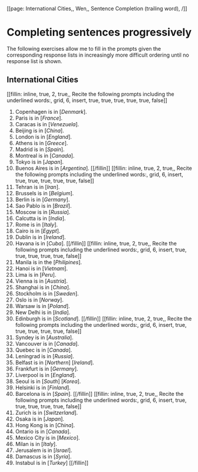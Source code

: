 [[page: International Cities,, Wen,, Sentence Completion (trailing word), /]]

# Completing sentences progressively
The following exercises allow me to fill in the prompts given the corresponding response lists in increasingly more difficult ordering until no response list is shown.
## International Cities
[[fillin: inline, true, 2, true,, Recite the following prompts including the underlined words:, grid, 6, insert, true, true, true, true, true, false]]
1. Copenhagen is in [_Denmark_].
1. Paris is in [_France_].
1. Caracas is in [_Venezuela_].
1. Beijing is in [_China_].
1. London is in [_England_].
1. Athens is in [_Greece_].
1. Madrid is in [_Spain_].
1. Montreal is in [_Canada_].
1. Tokyo is in [_Japan_].
1. Buenos Aires is in [_Argentina_].
[[/fillin]]
[[fillin: inline, true, 2, true,, Recite the following prompts including the underlined words:, grid, 6, insert, true, true, true, true, true, false]]
1. Tehran is in [_Iran_].
1. Brussels is in [_Belgium_].
1. Berlin is in [_Germany_].
1. Sao Pablo is in [_Brazil_].
1. Moscow is in [_Russia_].
1. Calcutta is in [_India_].
1. Rome is in [_Italy_].
1. Cairo is in [_Egypt_].
1. Dublin is in [_Ireland_].
1. Havana is in [_Cuba_].
[[/fillin]]
[[fillin: inline, true, 2, true,, Recite the following prompts including the underlined words:, grid, 6, insert, true, true, true, true, true, false]]
1. Manila is in the [_Philipines_].
1. Hanoi is in [_Vietnam_].
1. Lima is in [_Peru_].
1. Vienna is in [_Austria_].
1. Shanghai is in [_China_].
1. Stockholm is in [_Sweden_].
1. Oslo is in [_Norway_].
1. Warsaw is in [_Poland_].
1. New Delhi is in [_India_].
1. Edinburgh is in [_Scotland_].
[[/fillin]]
[[fillin: inline, true, 2, true,, Recite the following prompts including the underlined words:, grid, 6, insert, true, true, true, true, true, false]]
1. Syndey is in [_Australia_].
1. Vancouver is in [_Canada_].
1. Quebec is in [_Canada_].
1. Leningrad is in [_Russia_].
1. Belfast is in [_Northern_] [_Ireland_].
1. Frankfurt is in [_Germany_].
1. Liverpool is in [_England_].
1. Seoul is in [_South_] [_Korea_].
1. Helsinki is in [_Finland_].
1. Barcelona is in [_Spain_].
[[/fillin]]
[[fillin: inline, true, 2, true,, Recite the following prompts including the underlined words:, grid, 6, insert, true, true, true, true, true, false]]
1. Zurich is in [_Switzerland_].
1. Osaka is in [_Japan_].
1. Hong Kong is in [_China_].
1. Ontario is in [_Canada_].
1. Mexico City is in [_Mexico_].
1. Milan is in [_Italy_].
1. Jerusalem is in [_Israel_].
1. Damascus is in [_Syria_].
1. Instabul is in [_Turkey_]
[[/fillin]]

